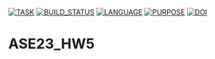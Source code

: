 [![TASK](https://img.shields.io/badge/ase23-hw5-blue)](https://img.shields.io/badge/ase23-hw5-blue)
[![BUILD_STATUS](https://github.com/ihayet/ASE23_HW5/actions/workflows/build.yml/badge.svg)](https://github.com/ihayet/ASE23_HW5/actions/workflows/build.yml)
[![LANGUAGE](https://img.shields.io/badge/language-python-green)](https://img.shields.io/badge/language-python-green)
[![PURPOSE](https://img.shields.io/badge/purpose-learning-orange)](https://img.shields.io/badge/purpose-learning-orange)
[![DOI](https://zenodo.org/badge/DOI/10.5281/zenodo.7785366.svg)](https://doi.org/10.5281/zenodo.7785366)

# ASE23_HW5

